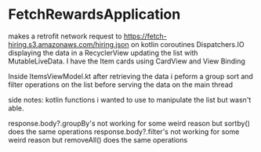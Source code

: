 # FetchRewardsApplication
makes a retrofit network request to  https://fetch-hiring.s3.amazonaws.com/hiring.json on kotlin coroutines Dispatchers.IO displaying the data in 
a RecyclerView updating the list with MutableLiveData. I have the Item cards using CardView and View Binding 

Inside ItemsViewModel.kt after retrieving the data i peform a group sort and filter operations on the list before serving the data on the main thread

side notes:
kotlin functions i wanted to use to manipulate the list but wasn't able.

response.body?.groupBy's not working for some weird reason but sortby() does the same operations 
response.body?.filter's  not working for some weird reason but removeAll() does the same operations
